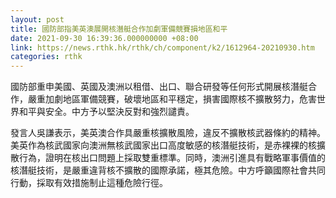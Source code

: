 ```yaml
---
layout: post
title: 國防部指美英澳展開核潛艇合作加劇軍備競賽損地區和平
date: 2021-09-30 16:39:36.000000000 +08:00
link: https://news.rthk.hk/rthk/ch/component/k2/1612964-20210930.htm
categories: rthk
---
```


國防部重申美國、英國及澳洲以租借、出口、聯合研發等任何形式開展核潛艇合作，嚴重加劇地區軍備競賽，破壞地區和平穩定，損害國際核不擴散努力，危害世界和平與安全。中方予以堅決反對和強烈譴責。

發言人吳謙表示，美英澳合作具嚴重核擴散風險，違反不擴散核武器條約的精神。美英作為核武國家向澳洲無核武國家出口高度敏感的核潛艇技術，是赤裸裸的核擴散行為，證明在核出口問題上採取雙重標準。同時，澳洲引進具有戰略軍事價值的核潛艇技術，是嚴重違背核不擴散的國際承諾，極其危險。中方呼籲國際社會共同行動，採取有效措施制止這種危險行徑。
